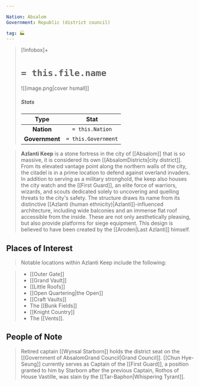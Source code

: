 ```yaml
---

Nation: Absalom
Government: Republic (district council)

tag: 🏭
---
```


> [!infobox]+
> #  `= this.file.name`
> ![[image.png|cover hsmall]]
> ##### Stats
> Type | Stat |
> :---:|:---:|
> **Nation** | `= this.Nation` |
> **Government** | `= this.Government` |



> **Azlanti Keep** is a stone fortress in the city of [[Absalom]] that is so massive, it is considered its own [[AbsalomDistricts|city district]]. From its elevated vantage point along the northern walls of the city, the citadel is in a prime location to defend against overland invaders.  In addition to serving as a military stronghold, the keep also houses the city watch and the [[First Guard]], an elite force of warriors, wizards, and scouts dedicated solely to uncovering and quelling threats to the city's safety. The structure draws its name from its distinctive [[Azlanti (human ethnicity)|Azlanti]]-influenced architecture, including wide balconies and an immense flat roof accessible from the inside. These are not only aesthetically pleasing, but also provide platforms for siege equipment. This design is believed to have been created by the [[Aroden|Last Azlanti]] himself.


## Places of Interest

> Notable locations within Azlanti Keep include the following:

> - [[Outer Gate]]
> - [[Grand Vault]]
> - [[Little Roofs]]
> - [[Open Quartering|the Open]]
> - [[Craft Vaults]]
> - The [[Bunk Fields]]
> - [[Knight Country]]
> - The [[Vents]].

## People of Note

> Retired captain [[Wynsal Starborn]] holds the district seat on the [[Government of AbsalomGrand Council|Grand Council]].
[[Chun Hye-Seung]] currently serves as Captain of the [[First Guard]], a position granted to him by Starborn after the previous Captain, Rothos of House Vastille, was slain by the [[Tar-Baphon|Whispering Tyrant]].








